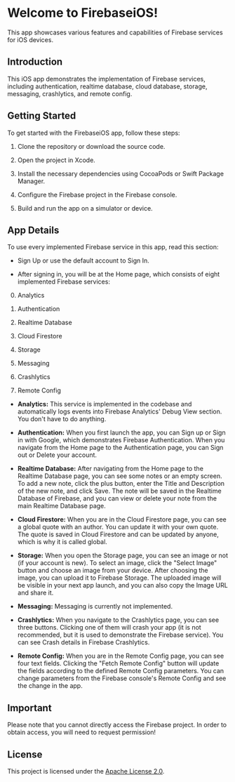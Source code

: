 
# Welcome to FirebaseiOS!

This app showcases various features and capabilities of Firebase services for iOS devices.

## Introduction

This iOS app demonstrates the implementation of Firebase services, including authentication, realtime database, cloud database, storage, messaging, crashlytics, and remote config.

## Getting Started

To get started with the FirebaseiOS app, follow these steps:

1. Clone the repository or download the source code.

2. Open the project in Xcode.

3. Install the necessary dependencies using CocoaPods or Swift Package Manager.

4. Configure the Firebase project in the Firebase console.

5. Build and run the app on a simulator or device.

## App Details

To use every implemented Firebase service in this app, read this section:

- Sign Up or use the default account to Sign In.

- After signing in, you will be at the Home page, which consists of eight implemented Firebase services:

0. Analytics

1. Authentication

2. Realtime Database

3. Cloud Firestore

4. Storage

5. Messaging

6. Crashlytics

7. Remote Config

- ****Analytics:**** This service is implemented in the codebase and automatically logs events into Firebase Analytics' Debug View section. You don't have to do anything.

- ****Authentication:**** When you first launch the app, you can Sign up or Sign in with Google, which demonstrates Firebase Authentication. When you navigate from the Home page to the Authentication page, you can Sign out or Delete your account.

- ****Realtime Database:**** After navigating from the Home page to the Realtime Database page, you can see some notes or an empty screen. To add a new note, click the plus button, enter the Title and Description of the new note, and click Save. The note will be saved in the Realtime Database of Firebase, and you can view or delete your note from the main Realtime Database page.

- ****Cloud Firestore:**** When you are in the Cloud Firestore page, you can see a global quote with an author. You can update it with your own quote. The quote is saved in Cloud Firestore and can be updated by anyone, which is why it is called global.

- ****Storage:**** When you open the Storage page, you can see an image  or not (if your account is new). To select an image, click the "Select Image" button and choose an image from your device. After choosing the image, you can upload it to Firebase Storage. The uploaded image will be visible in your next app launch, and you can also copy the Image URL and share it.

- ****Messaging:**** Messaging is currently not implemented.

- ****Crashlytics:**** When you navigate to the Crashlytics page, you can see three buttons. Clicking one of them will crash your app (it is not recommended, but it is used to demonstrate the Firebase service). You can see Crash details in Firebase Crashlytics.

- ****Remote Config:**** When you are in the Remote Config page, you can see four text fields. Clicking the "Fetch Remote Config" button will update the fields according to the defined Remote Config parameters. You can change parameters from the Firebase console's Remote Config and see the change in the app.

## Important

Please note that you cannot directly access the Firebase project. In order to obtain access, you will need to request permission!

## License

This project is licensed under the [Apache License 2.0](./LICENSE).
